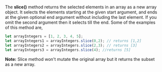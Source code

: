 
 The **slice()** method returns the selected elements in an array as a new array object. It selects the elements starting at the given start argument, and ends at the given optional end argument without including the last element. If you omit the second argument then it selects till the end. Some of the examples of this method are,

 ```javascript
 let arrayIntegers = [1, 2, 3, 4, 5];
 let arrayIntegers1 = arrayIntegers.slice(0,2); // returns [1,2]
 let arrayIntegers2 = arrayIntegers.slice(2,3); // returns [3]
 let arrayIntegers3 = arrayIntegers.slice(4); //returns [5]
 ```

 **Note:** Slice method won't mutate the original array but it returns the subset as a new array.
